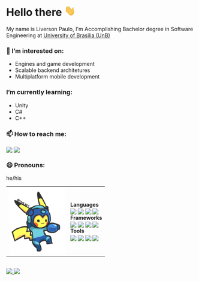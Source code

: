 # Hello there <img src="./assets/wave.gif" width="30px">

My name is Liverson Paulo, I'm Accomplishing Bachelor degree in Software Engineering at [University of Brasilia (UnB)](https://www.unb.br)

### 🔭 I’m interested on:

- Engines and game development
- Scalable backend architetures
- Multiplatform mobile development

### I’m currently learning:

- Unity<br>
- C#<br>
- C++<br>

### 📫 How to reach me:
<a href="https://www.linkedin.com/in/liversonp/"><img align="center" src="https://img.shields.io/badge/linkedin-%230077B5.svg?style=for-the-badge&logo=linkedin&logoColor=white"></a>
<a href="mailto:liverson.p@gmail.com"><img align="center" src="https://img.shields.io/badge/Gmail-D14836?style=for-the-badge&logo=gmail&logoColor=white"></a><br>

### 😄 Pronouns:
he/his

<table>
  <tr>
    <td><img align="center" src="./assets/megachu.gif" width="150"></td>
    <td><b>Languages</b><br>
        <img align="center"src="https://img.shields.io/badge/c++-%2300599C.svg?style=for-the-badge&logo=c%2B%2B&logoColor=white">
        <img align="center"src="https://img.shields.io/badge/go-%2300ADD8.svg?style=for-the-badge&logo=go&logoColor=white">
        <img align="center"src="https://img.shields.io/badge/javascript-%23323330.svg?style=for-the-badge&logo=javascript&logoColor=%23F7DF1E">
        <img align="center"src="https://img.shields.io/badge/mysql-%2300f.svg?style=for-the-badge&logo=mysql&logoColor=white">
        <br><b>Frameworks</b><br>
        <img align="center"src="https://img.shields.io/badge/node.js-6DA55F?style=for-the-badge&logo=node.js&logoColor=white">
        <img align="center"src="https://img.shields.io/badge/react-%2320232a.svg?style=for-the-badge&logo=react&logoColor=%2361DAFB">
        <img align="center"src="https://img.shields.io/badge/react_native-%2320232a.svg?style=for-the-badge&logo=react&logoColor=%2361DAFB">
        <img align="center"src="https://img.shields.io/badge/expo-1C1E24?style=for-the-badge&logo=expo&logoColor=#D04A37">
        <br><b>Tools</b><br>
        <img align="center"src="https://img.shields.io/badge/docker-%230db7ed.svg?style=for-the-badge&logo=docker&logoColor=white">
        <img align="center"src="https://img.shields.io/badge/git-%23F05033.svg?style=for-the-badge&logo=git&logoColor=white">
        <img align="center"src="https://img.shields.io/badge/Insomnia-black?style=for-the-badge&logo=insomnia&logoColor=5849BE">
        <img align="center"src="https://img.shields.io/badge/Visual%20Studio%20Code-0078d7.svg?style=for-the-badge&logo=visual-studio-code&logoColor=white"></td>
    </tr>
 </table>

<br>

<div style="display: inline-block">
  <a href="https://github.com/liversonp">
    <img height="165em" src="https://github-readme-stats.vercel.app/api?username=liversonp&show_icons=true&theme=radical&include_all_commits=true&count_private=true"/>
    <img height="165em" src="https://github-readme-stats.vercel.app/api/top-langs/?username=liversonp&layout=compact&langs_count=7&theme=radical"/>
</div>
 
<!--
**liversonp/liversonp** is a ✨ _special_ ✨ repository because its `README.md` (this file) appears on your GitHub profile.

Here are some ideas to get you started:
-->
